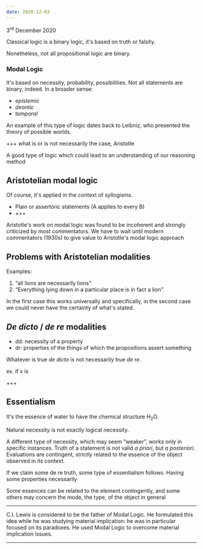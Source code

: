 ```yaml
---
date: 2020-12-03
---
```

<p class="date">3<sup>rd</sup> December 2020</p>

Classical logic is a binary logic, it's based on truth or falsity.

Nonetheless, not all propositional logic are binary.

### Modal Logic

It's based on necessity, probability, possibilities. Not all statements are binary, indeed. In a broader sense:
- *epistemic*
- *deontic*
- *temporal*

An example of this type of logic dates back to Leibniz, who presented the theory of possible worlds.

+++ what is or is not necessarily the case, Aristotle

A good type of logic which could lead to an understanding of our reasoning method

## Aristotelian modal logic

Of course, it's applied in the context of syllogisms.

- Plain or assertoric statements (A applies to every B)
- +++

Aristotle's work on modal logic was found to be incoherent and strongly criticized by most commentators. We have to wait until modern commentators (1930s) to give value to Aristotle's modal logic approach

## Problems with Aristotelian modalities

Examples:
1. <q>all lions are necessarily lions</q>
2. <q>Everything lying down in a particular place is in fact a lion</q>

In the first case this works universally and specifically, in the second case we could never have the certainty of what's stated.

## *De dicto* / *de re* modalities

- dd: necessity of a property
- dr: properties of the things of which the propositions assert something

Whatever is true *de dicto* is not necessarily true *de re*.

ex. if x is

+++

## Essentialism

It's the essence of water to have the chemical structure H<sub>2</sub>O.

Natural necessity is not exactly logical necessity.

A different type of necessity, which may seem “weaker”, works only in specific instances. Truth of a statement is not valid *a priori*, but *a posteriori*. Evaluations are contingent, strictly related to the essence of the object observed in its context.

If we claim some de re truth, some type of essentialism follows. Having some properties necessarily 

Some essences can be related to the element contingently, and some others may concern the mode, the type, of the object in general

---

C.I. Lewis is considered to be the father of Modal Logic. He formulated this idea while he was studying material implication: he was in particular focused on its paradoxes.  He used Modal Logic to overcome material implication issues.

---